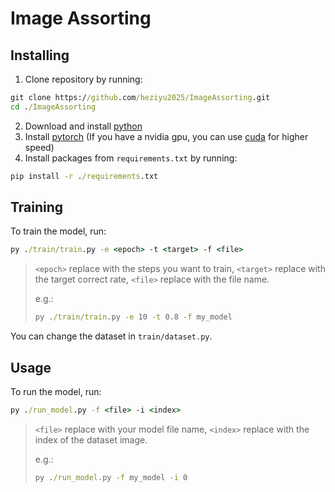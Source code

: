 # Image Assorting

## Installing
1. Clone repository by running:
```cmd
git clone https://github.com/heziyu2025/ImageAssorting.git
cd ./ImageAssorting
```
2. Download and install [python](https://www.python.org/)
3. Install [pytorch](https://pytorch.org/) (If you have a nvidia gpu, you can use [cuda](https://developer.nvidia.com/cuda-toolkit) for higher speed)
4. Install packages from `requirements.txt` by running:

```cmd
pip install -r ./requirements.txt
```

## Training

To train the model, run:

```cmd
py ./train/train.py -e <epoch> -t <target> -f <file>
```

> `<epoch>` replace with the steps you want to train, `<target>` replace with the target correct rate, `<file>` replace with the file name.
>
> e.g.:
>
> ```cmd
> py ./train/train.py -e 10 -t 0.8 -f my_model
> ```
>
> 

You can change the dataset in `train/dataset.py`.

## Usage

To run the model, run:

```cmd
py ./run_model.py -f <file> -i <index>
```

> `<file>` replace with your model file name, `<index>` replace with the index of the dataset image.
>
> e.g.:
>
> ```cmd
> py ./run_model.py -f my_model -i 0
> ```
